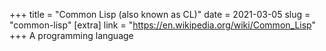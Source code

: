 +++
title = "Common Lisp (also known as CL)"
date = 2021-03-05
slug = "common-lisp"
[extra]
link = "https://en.wikipedia.org/wiki/Common_Lisp"
+++
A programming language

